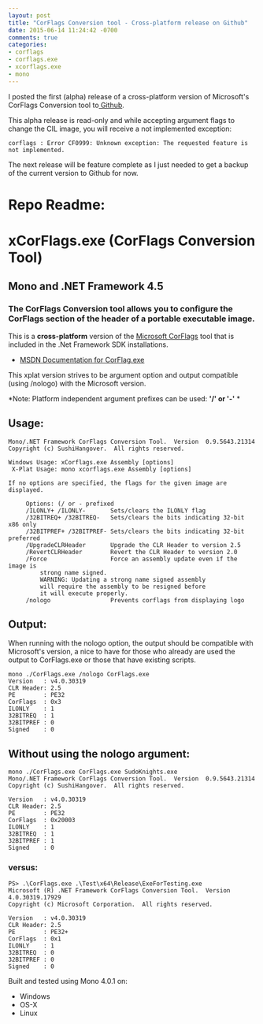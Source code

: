 ```yaml
---
layout: post
title: "CorFlags Conversion tool - Cross-platform release on Github"
date: 2015-06-14 11:24:42 -0700
comments: true
categories: 
- corflags
- corflags.exe
- xcorflags.exe
- mono
---
```

I posted the first (alpha) release of a cross-platform version of Microsoft's CorFlags Conversion tool to[ Github](https://github.com/sushihangover/CorFlags).

This alpha release is read-only and while accepting argument flags to change the CIL image, you will receive a not implemented exception:

    corflags : Error CF0999: Unknown exception: The requested feature is not implemented.

The next release will be feature complete as I just needed to get a backup of the current version to Github for now.

# **Repo Readme:**

# xCorFlags.exe (CorFlags Conversion Tool)
## Mono and .NET Framework 4.5 

### The CorFlags Conversion tool allows you to configure the CorFlags section of the header of a portable executable image.

This is a **cross-platform** version of the [Microsoft CorFlags](https://msdn.microsoft.com/en-us/library/ms164699%28v=vs.110%29.aspx?f=255&MSPPError=-2147217396) tool that is included in the .Net Framework SDK installations.

* [MSDN Documentation for CorFlag.exe](https://msdn.microsoft.com/en-us/library/ms164699%28v=vs.110%29.aspx?f=255&MSPPError=-2147217396)

This xplat version strives to be argument option and output compatible (using /nologo) with the Microsoft version.

*Note: Platform independent argument prefixes can be used: **'/' or '-'** *

## Usage:

    Mono/.NET Framework CorFlags Conversion Tool.  Version  0.9.5643.21314
    Copyright (c) SushiHangover.  All rights reserved.
    
    Windows Usage: xCorflags.exe Assembly [options]
     X-Plat Usage: mono xcorflags.exe Assembly [options]
    
    If no options are specified, the flags for the given image are displayed.
    
     	 Options: (/ or - prefixed
    	 /ILONLY+ /ILONLY-       Sets/clears the ILONLY flag
    	 /32BITREQ+ /32BITREQ-   Sets/clears the bits indicating 32-bit x86 only
    	 /32BITPREF+ /32BITPREF- Sets/clears the bits indicating 32-bit preferred
    	 /UpgradeCLRHeader       Upgrade the CLR Header to version 2.5
    	 /RevertCLRHeader        Revert the CLR Header to version 2.0
    	 /Force                  Force an assembly update even if the image is
    		 strong name signed.
    		 WARNING: Updating a strong name signed assembly
    		 will require the assembly to be resigned before
    		 it will execute properly.
    	 /nologo                 Prevents corflags from displaying logo
	 

## Output:

When running with the nologo option, the output should be compatible with Microsoft's version, a nice to have for those who already are used the output to CorFlags.exe or those that have existing scripts.

    mono ./CorFlags.exe /nologo CorFlags.exe
    Version   : v4.0.30319
    CLR Header: 2.5
    PE        : PE32
    CorFlags  : 0x3
    ILONLY    : 1
    32BITREQ  : 1
    32BITPREF : 0
    Signed    : 0
    

## Without using the nologo argument:

    mono ./CorFlags.exe CorFlags.exe SudoKnights.exe
    Mono/.NET Framework CorFlags Conversion Tool.  Version  0.9.5643.21314
    Copyright (c) SushiHangover.  All rights reserved.
    
    Version   : v4.0.30319
    CLR Header: 2.5
    PE        : PE32
    CorFlags  : 0x20003
    ILONLY    : 1
    32BITREQ  : 1
    32BITPREF : 1
    Signed    : 0

### versus:

    PS> .\CorFlags.exe .\Test\x64\Release\ExeForTesting.exe
    Microsoft (R) .NET Framework CorFlags Conversion Tool.  Version  4.0.30319.17929
    Copyright (c) Microsoft Corporation.  All rights reserved.
    
    Version   : v4.0.30319
    CLR Header: 2.5
    PE        : PE32+
    CorFlags  : 0x1
    ILONLY    : 1
    32BITREQ  : 0
    32BITPREF : 0
    Signed    : 0


Built and tested using Mono 4.0.1 on:

* Windows
* OS-X
* Linux

